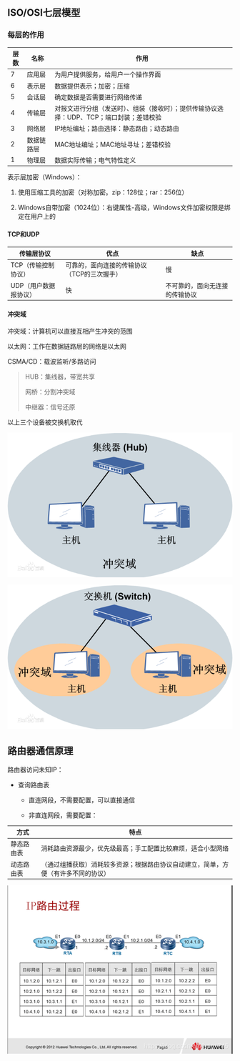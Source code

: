 ## ISO/OSI七层模型

### 每层的作用

| 层数 | 名称       | 作用                                                         |
| ---- | ---------- | ------------------------------------------------------------ |
| 7    | 应用层     | 为用户提供服务，给用户一个操作界面                           |
| 6    | 表示层     | 数据提供表示；加密；压缩                                     |
| 5    | 会话层     | 确定数据是否需要进行网络传递                                 |
| 4    | 传输层     | 对报文进行分组（发送时）、组装（接收时）；提供传输协议选择：UDP、TCP；端口封装；差错校验 |
| 3    | 网络层     | IP地址编址；路由选择：静态路由；动态路由                     |
| 2    | 数据链路层 | MAC地址编址；MAC地址寻址；差错校验                           |
| 1    | 物理层     | 数据实际传输；电气特性定义                                   |

表示层加密（Windows）：

1.  使用压缩工具的加密（对称加密。zip：128位；rar：256位）

2.  Windows自带加密（1024位）：右键属性-高级，Windows文件加密权限是绑定在用户上的

#### TCP和UDP

| 传输层协议            | 优点                                        | 缺点                           |
| --------------------- | ------------------------------------------- | ------------------------------ |
| TCP（传输控制协议）   | 可靠的，面向连接的传输协议（TCP的三次握手） | 慢                             |
| UDP（用户数据报协议） | 快                                          | 不可靠的，面向无连接的传输协议 |

#### 冲突域

冲突域：计算机可以直接互相产生冲突的范围

以太网：工作在数据链路层的网络是以太网	

CSMA/CD：载波监听/多路访问

>   HUB：集线器，带宽共享
>
>   网桥：分割冲突域
>
>   中继器：信号还原

以上三个设备被交换机取代

![HUB](HUB冲突域.png)

![交换机冲突域](交换机冲突域.png)

## 路由器通信原理

路由器访问未知IP：

*   查询路由表

    *   直连网段，不需要配置，可以直接通信

    *   非直连网段，需要配置：

| 方式       | 特点                                                         |
| ---------- | ------------------------------------------------------------ |
| 静态路由表 | 消耗路由资源最少，优先级最高；手工配置比较麻烦，适合小型网络 |
| 动态路由表 | （通过组播获取）消耗较多资源；根据路由协议自动建立，简单，方便（有许多不同的协议） |

![Router](路由器.png)